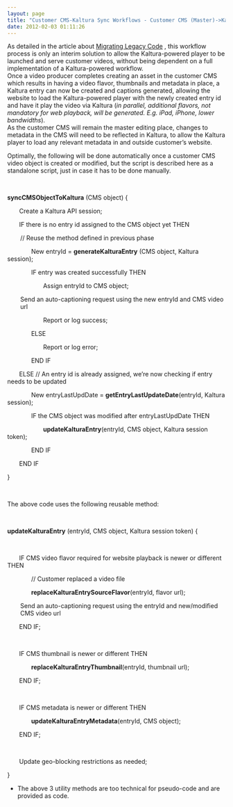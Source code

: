 ```yaml
---
layout: page
title: "Customer CMS-Kaltura Sync Workflows - Customer CMS (Master)->Kaltura (Slave) Publishing (Interim Workflow)"
date: 2012-02-03 01:11:26
---
```


As detailed in the article about [Migrating Legacy Code][1] , this workflow process is only an interim solution to allow the Kaltura-powered player to be launched and serve customer videos, without being dependent on a full implementation of a Kaltura-powered workflow.   
Once a video producer completes creating an asset in the customer CMS which results in having a video flavor, thumbnails and metadata in place, a Kaltura entry can now be created and captions generated, allowing the website to load the Kaltura-powered player with the newly created entry id and have it play the video via Kaltura (*in parallel, additional flavors, not mandatory for web playback, will be generated. E.g. iPad, iPhone, lower bandwidths*).  
As the customer CMS will remain the master editing place, changes to metadata in the CMS will need to be reflected in Kaltura, to allow the Kaltura player to load any relevant metadata in and outside customer’s website.

 [1]: http://knowledge.kaltura.com/customer-cms-kaltura-sync-workflows-migrating-legacy-content

Optimally, the following will be done automatically once a customer CMS video object is created or modified, but the script is described here as a standalone script, just in case it has to be done manually.

 

**syncCMSObjectToKaltura** (CMS object) {

       Create a Kaltura API session;

       IF there is no entry id assigned to the CMS object yet THEN

<p style="padding-left: 30px;">
  // Reuse the method defined in previous phase
</p>

              New entryId = **generateKalturaEntry** (CMS object, Kaltura session);

              IF entry was created successfully THEN       

                     Assign entryId to CMS object;

<p style="padding-left: 30px;">
  Send an auto-captioning request using the new entryId and CMS video url
</p>

                     Report or log success;

              ELSE

                     Report or log error;

              END IF

       ELSE // An entry id is already assigned, we’re now checking if entry needs to be updated

              New entryLastUpdDate = **getEntryLastUpdateDate**(entryId, Kaltura session);

              IF the CMS object was modified after entryLastUpdDate THEN    

                     **updateKalturaEntry**(entryId, CMS object, Kaltura session token);

              END IF

       END IF

}

 

The above code uses the following reusable method:

 

**updateKalturaEntry** (entryId, CMS object, Kaltura session token) {

 

       IF CMS video flavor required for website playback is newer or different THEN

              // Customer replaced a video file

              **replaceKalturaEntrySourceFlavor**(entryId, flavor url);

<p style="padding-left: 30px;">
  Send an auto-captioning request using the entryId and new/modified CMS video url
</p>

       END IF;

 

       IF CMS thumbnail is newer or different THEN

              **replaceKalturaEntryThumbnail**(entryId, thumbnail url);

       END IF;

      

       IF CMS metadata is newer or different THEN

              **updateKalturaEntryMetadata**(entryId, CMS object);

       END IF;

 

       Update geo-blocking restrictions as needed;

}            

* The above 3 utility methods are too technical for pseudo-code and are provided as code.